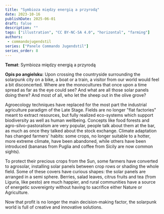 ```yaml
---
title: "Symbioza między energią a przyrodą"
date: 2023-10-16
publishDate: 2025-06-01
draft: false
description: ""
tags: ["illustration", "CC BY-NC-SA 4.0", "horizontal", "farming"]
authors:
 - commandojugendstil
series: ["Panele Commando Jugendstil"]
series_order: 8
---
```


**Temat**: 
Symbioza między energią a przyrodą

**Opis po angielsku**:
Upon crossing the countryside surrounding the solarpunk city on a bike, a boat or a train, a visitor from our world would feel a bit disconcerted.
Where are the monocultures that once upon a time spread as far as the eye could see? And what are all those solar panels doing there? And most of all, who let the sheep out in the olive grove?

Agroecology techniques have replaced for the most part the industrial agriculture paradigm of the Late Stage. 
Fields are no longer "flat factories" meant to extract resources, but fully realized eco-systems which support biodiversity as well as human wellbeing.
Concepts like food forests and agro-silvo-pastoralism are very popular, people talk about them at the bar, as much as once they talked about the stock exchange.
Climate adaptation has changed farmers' habits: some crops, no longer suitable to a hotter, more extreme climate, have been abandoned, while others have been introduced (bananas from Puglia and coffee from Sicily are now common sights).

To protect their precious crops from the Sun, some farmers have converted to agrosolar, installing solar panels between crop rows or shading the whole field. Some of these covers have curious shapes: the solar panels are arranged in a semi sphere.
Berries, salad leaves, citrus fruits and tea (from Liguria, like pesto) are much happier, and rural communities have a source of energetic sovereignty without having to sacrifice either Nature or Agriculture.

Now that profit is no longer the main decision-making factor, the solarpunk world is full of creative and innovative solutions.
